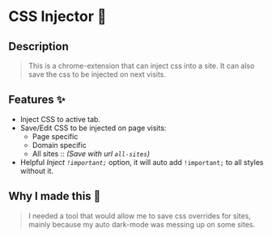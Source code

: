 # CSS Injector 💉

## Description

> This is a chrome-extension that can inject css into a site. It can also save the css to be injected on next visits.

## Features ✨

- Inject CSS to active tab.
- Save/Edit CSS to be injected on page visits:
  - Page specific
  - Domain specific
  - All sites :: _(Save with url `all-sites`)_
- Helpful _Inject `!important;`_ option, it will auto add `!important;` to all styles without it.

## Why I made this 🤔

> I needed a tool that would allow me to save css overrides for sites, mainly because my auto dark-mode was messing up on some sites.
